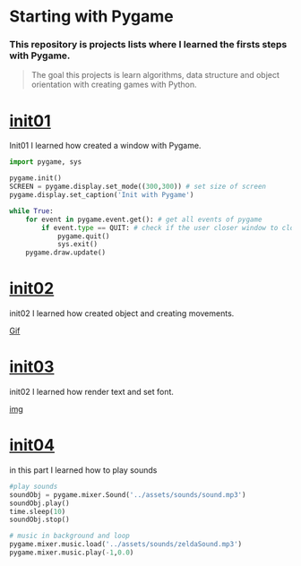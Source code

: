 # Starting with Pygame

### This repository is projects lists where I learned the firsts steps with Pygame. 

> The goal this projects is learn algorithms, data structure and object orientation with creating games with Python. 


# [init01](./src/init01.py)
Init01 I learned how created a window with Pygame.
```python
import pygame, sys

pygame.init()
SCREEN = pygame.display.set_mode((300,300)) # set size of screen
pygame.display.set_caption('Init with Pygame')

while True:
	for event in pygame.event.get(): # get all events of pygame
		if event.type == QUIT: # check if the user closer window to closer window
			pygame.quit()
			sys.exit()
	pygame.draw.update()
```

# [init02](./src/init02.py)
init02 I learned how created object and creating movements.

[Gif](https://imgur.com/ZXdmRlZ)

# [init03](./src/init03.py)
init02 I learned how render text and set font.

[img](https://imgur.com/UdULD3K)

# [init04](./src/init04.py)
in this part I learned how to play sounds

```python
#play sounds
soundObj = pygame.mixer.Sound('../assets/sounds/sound.mp3')
soundObj.play()
time.sleep(10)
soundObj.stop()

# music in background and loop 
pygame.mixer.music.load('../assets/sounds/zeldaSound.mp3')
pygame.mixer.music.play(-1,0.0)
```

